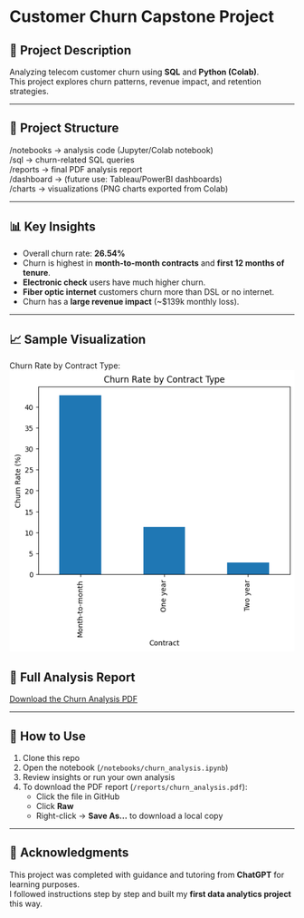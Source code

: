 # Customer Churn Capstone Project

## 📌 Project Description
Analyzing telecom customer churn using **SQL** and **Python (Colab)**.  
This project explores churn patterns, revenue impact, and retention strategies.

---

## 📂 Project Structure
/notebooks → analysis code (Jupyter/Colab notebook)  
/sql → churn-related SQL queries  
/reports → final PDF analysis report  
/dashboard → (future use: Tableau/PowerBI dashboards)  
/charts → visualizations (PNG charts exported from Colab)  

---

## 📊 Key Insights
- Overall churn rate: **26.54%**  
- Churn is highest in **month-to-month contracts** and **first 12 months of tenure**.  
- **Electronic check** users have much higher churn.  
- **Fiber optic internet** customers churn more than DSL or no internet.  
- Churn has a **large revenue impact** (~$139k monthly loss).  

---

## 📈 Sample Visualization
Churn Rate by Contract Type:  
![Churn by Contract Type](charts/churn_by_contract_type.png)

## 📄 Full Analysis Report
[Download the Churn Analysis PDF](reports/churn_analysis.pdf)

---

## 🚀 How to Use
1. Clone this repo  
2. Open the notebook (`/notebooks/churn_analysis.ipynb`)  
3. Review insights or run your own analysis  
4. To download the PDF report (`/reports/churn_analysis.pdf`):
   - Click the file in GitHub
   - Click **Raw**
   - Right-click → **Save As…** to download a local copy

---

## 🙏 Acknowledgments
This project was completed with guidance and tutoring from **ChatGPT** for learning purposes.  
I followed instructions step by step and built my **first data analytics project** this way.
